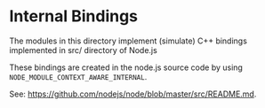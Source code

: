 # Internal Bindings

The modules in this directory implement (simulate) C++ bindings implemented in
src/ directory of Node.js

These bindings are created in the node.js source code by using
`NODE_MODULE_CONTEXT_AWARE_INTERNAL`.

See: <https://github.com/nodejs/node/blob/master/src/README.md>.
